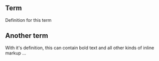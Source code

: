 ## Term
Definition for this term

## Another term
With it's definition, this can contain bold text
and all other kinds of inline markup ...
